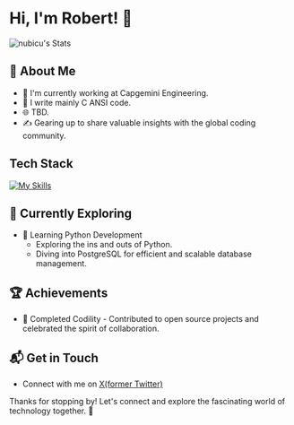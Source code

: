 # Hi, I'm Robert! 👋

![nubicu's Stats](https://github-readme-stats.vercel.app/api?username=nubicu&theme=vue-dark&show_icons=true&hide_border=true&count_private=true)

## 🚀 About Me

- 🔭 I'm currently working at Capgemini Engineering.
- 📝 I write mainly C ANSI code.
- 🌐 TBD.
- ✍️ Gearing up to share valuable insights with the global coding community.

## Tech Stack
[![My Skills](https://skillicons.dev/icons?i=c,git,github,cpp,cs,js,html,css)](https://skillicons.dev)

## 🌱 Currently Exploring

- 🚀 Learning Python Development
  - Exploring the ins and outs of Python.
  - Diving into PostgreSQL for efficient and scalable database management.

 ## 🏆 Achievements

- 🌟 Completed Codility - Contributed to open source projects and celebrated the spirit of collaboration.


## 📬 Get in Touch

- Connect with me on [X(former Twitter)](https://twitter.com/nubicu)

Thanks for stopping by! Let's connect and explore the fascinating world of technology together. 🚀

<!--
Here are some ideas to get you started:

- 🔭 I’m currently working on ...
- 🌱 I’m currently learning ...
- 👯 I’m looking to collaborate on ...
- 🤔 I’m looking for help with ...
- 💬 Ask me about ...
- 📫 How to reach me: ...
- 😄 Pronouns: ...
- ⚡ Fun fact: ...
-->
